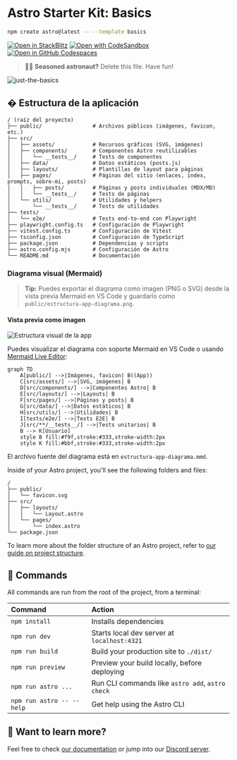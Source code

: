 # Astro Starter Kit: Basics

```sh
npm create astro@latest -- --template basics
```

[![Open in StackBlitz](https://developer.stackblitz.com/img/open_in_stackblitz.svg)](https://stackblitz.com/github/withastro/astro/tree/latest/examples/basics)
[![Open with CodeSandbox](https://assets.codesandbox.io/github/button-edit-lime.svg)](https://codesandbox.io/p/sandbox/github/withastro/astro/tree/latest/examples/basics)
[![Open in GitHub Codespaces](https://github.com/codespaces/badge.svg)](https://codespaces.new/withastro/astro?devcontainer_path=.devcontainer/basics/devcontainer.json)

> 🧑‍🚀 **Seasoned astronaut?** Delete this file. Have fun!

![just-the-basics](https://github.com/withastro/astro/assets/2244813/a0a5533c-a856-4198-8470-2d67b1d7c554)


## �️ Estructura de la aplicación

```text
/ (raíz del proyecto)
├── public/                # Archivos públicos (imágenes, favicon, etc.)
├── src/
│   ├── assets/            # Recursos gráficos (SVG, imágenes)
│   ├── components/        # Componentes Astro reutilizables
│   │   └── __tests__/     # Tests de componentes
│   ├── data/              # Datos estáticos (posts.js)
│   ├── layouts/           # Plantillas de layout para páginas
│   ├── pages/             # Páginas del sitio (enlaces, index, prompts, sobre-mi, posts)
│   │   ├── posts/         # Páginas y posts individuales (MDX/MD)
│   │   └── __tests__/     # Tests de páginas
│   └── utils/             # Utilidades y helpers
│       └── __tests__/     # Tests de utilidades
├── tests/
│   └── e2e/               # Tests end-to-end con Playwright
├── playwright.config.ts   # Configuración de Playwright
├── vitest.config.ts       # Configuración de Vitest
├── tsconfig.json          # Configuración de TypeScript
├── package.json           # Dependencias y scripts
├── astro.config.mjs       # Configuración de Astro
└── README.md              # Documentación
```


### Diagrama visual (Mermaid)

> **Tip:** Puedes exportar el diagrama como imagen (PNG o SVG) desde la vista previa Mermaid en VS Code y guardarlo como `public/estructura-app-diagrama.png`.

#### Vista previa como imagen

![Estructura visual de la app](public/estructura-app-diagrama.png)

Puedes visualizar el diagrama con soporte Mermaid en VS Code o usando [Mermaid Live Editor](https://mermaid.live/):

```mermaid
graph TD
	A[public/] -->|Imágenes, favicon| B((App))
	C[src/assets/] -->|SVG, imágenes| B
	D[src/components/] -->|Componentes Astro| B
	E[src/layouts/] -->|Layouts| B
	F[src/pages/] -->|Páginas y posts| B
	G[src/data/] -->|Datos estáticos| B
	H[src/utils/] -->|Utilidades| B
	I[tests/e2e/] -->|Tests E2E| B
	J[src/**/__tests__/] -->|Tests unitarios| B
	B --> K[Usuario]
	style B fill:#f9f,stroke:#333,stroke-width:2px
	style K fill:#bbf,stroke:#333,stroke-width:2px
```

El archivo fuente del diagrama está en `estructura-app-diagrama.mmd`.

Inside of your Astro project, you'll see the following folders and files:

```text
/
├── public/
│   └── favicon.svg
├── src/
│   ├── layouts/
│   │   └── Layout.astro
│   └── pages/
│       └── index.astro
└── package.json
```

To learn more about the folder structure of an Astro project, refer to [our guide on project structure](https://docs.astro.build/en/basics/project-structure/).

## 🧞 Commands

All commands are run from the root of the project, from a terminal:

| Command                   | Action                                           |
| :------------------------ | :----------------------------------------------- |
| `npm install`             | Installs dependencies                            |
| `npm run dev`             | Starts local dev server at `localhost:4321`      |
| `npm run build`           | Build your production site to `./dist/`          |
| `npm run preview`         | Preview your build locally, before deploying     |
| `npm run astro ...`       | Run CLI commands like `astro add`, `astro check` |
| `npm run astro -- --help` | Get help using the Astro CLI                     |

## 👀 Want to learn more?

Feel free to check [our documentation](https://docs.astro.build) or jump into our [Discord server](https://astro.build/chat).
